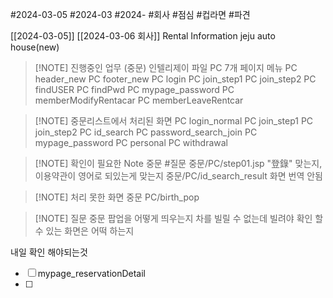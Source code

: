 #2024-03-05
#2024-03
#2024- 
#회사 
#점심 
#컵라면 
#파견

[[2024-03-05]]
[[2024-03-06 회사]]
Rental Information
jeju auto house(new)

> [!NOTE] 진행중인 업무 (중문) 인텔리제이 파일
>  PC 7개 페이지 메뉴 
>  PC header_new
>  PC footer_new
>  PC login
>  PC join_step1
>  PC join_step2
>  PC findUSER
>  PC findPwd
>  PC mypage_password
>  PC memberModifyRentacar
>  PC memberLeaveRentcar



> [!NOTE]  중문리스트에서 처리된 화면 
> PC login_normal
> PC join_step1
> PC join_step2
> PC id_search
> PC password_search_join
> PC mypage_password
> PC personal
> PC withdrawal
> 


> [!NOTE] 확인이 필요한 Note 중문 #질문
> 중문/PC/step01.jsp "登錄" 맞는지, 이용약관이 영어로 되있는게 맞는지
> 중문/PC/id_search_result 화면 번역 안됨



> [!NOTE] 처리 못한 화면 중문
> PC/birth_pop


> [!NOTE] 질문 중문
> 팝업을 어떻게 띄우는지
> 차를 빌릴 수 없는데 빌려야 확인 할 수 있는 화면은 어떡 하는지


내일 확인 해야되는것
- [ ] mypage_reservationDetail
- [ ] 